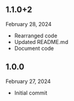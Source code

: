 
## 1.1.0+2
February 28, 2024
- Rearranged code
- Updated README.md
- Document code

## 1.0.0
February 27, 2024
- Initial commit

